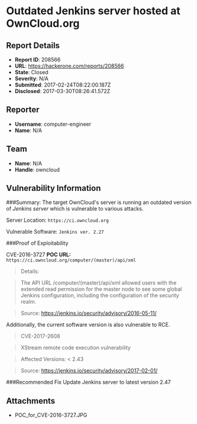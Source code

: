 # Outdated Jenkins server hosted at OwnCloud.org

## Report Details
- **Report ID**: 208566
- **URL**: https://hackerone.com/reports/208566
- **State**: Closed
- **Severity**: N/A
- **Submitted**: 2017-02-24T08:22:00.187Z
- **Disclosed**: 2017-03-30T08:26:41.572Z

## Reporter
- **Username**: computer-engineer
- **Name**: N/A

## Team
- **Name**: N/A
- **Handle**: owncloud

## Vulnerability Information
###Summary: 
The target OwnCloud's server is running an outdated version of _Jenkins server_ which is vulnerable to various attacks.

Server Location: `https://ci.owncloud.org`

Vulnerable Software: `Jenkins ver. 2.27`

###Proof of Exploitability

CVE-2016-3727
**POC URL:** `https://ci.owncloud.org/computer/(master)/api/xml`

>Details:

> The API URL /computer/(master)/api/xml allowed users with the extended read permission for the master node to see some global Jenkins configuration, including the configuration of the security realm.

> Source: https://jenkins.io/security/advisory/2016-05-11/


Additionally, the current software version is also vulnerable to RCE.
>CVE-2017-2608

>XStream remote code execution vulnerability

>Affected Versions:  < 2.43

> Source: https://jenkins.io/security/advisory/2017-02-01/

###Recommended Fix
Update Jenkins server to latest version 2.47


## Attachments
- POC_for_CVE-2016-3727.JPG
